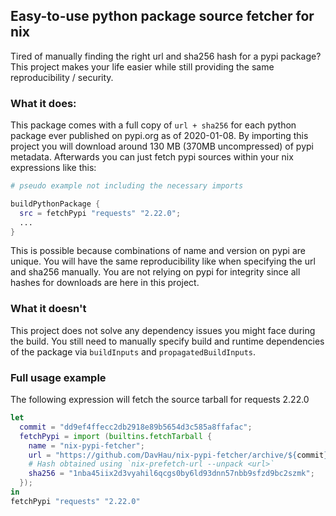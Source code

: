 ## Easy-to-use python package source fetcher for nix
Tired of manually finding the right url and sha256 hash for a pypi package? This project makes your life easier while still providing the same reproducibility / security.

### What it does:
This package comes with a full copy of `url + sha256` for each python package ever published on pypi.org as of 2020-01-08. By importing this project you will download around 130 MB (370MB uncompressed) of pypi metadata. Afterwards you can just fetch pypi sources within your nix expressions like this:
```nix
# pseudo example not including the necessary imports

buildPythonPackage {
  src = fetchPypi "requests" "2.22.0";
  ...
}
```
This is possible because combinations of name and version on pypi are unique. You will have the same reproducibility like when specifying the url and sha256 manually. You are not relying on pypi for integrity since all hashes for downloads are here in this project.

### What it doesn't
This project does not solve any dependency issues you might face during the build. You still need to manually specify build and runtime dependencies of the package via `buildInputs` and `propagatedBuildInputs`.

### Full usage example
The following expression will fetch the source tarball for requests 2.22.0
```nix
let
  commit = "dd9ef4ffecc2db2918e89b5654d3c585a8ffafac";
  fetchPypi = import (builtins.fetchTarball {
    name = "nix-pypi-fetcher";
    url = "https://github.com/DavHau/nix-pypi-fetcher/archive/${commit}.tar.gz";
    # Hash obtained using `nix-prefetch-url --unpack <url>`
    sha256 = "1nba45iix2d3vyahil6qcgs0by6ld93dnn57nbb9sfzd9bc2szmk";
  });
in
fetchPypi "requests" "2.22.0"
```
